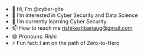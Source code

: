 - 👋 Hi, I’m @cyber-gita
- 👀 I’m interested in Cyber Security and Data Science
- 🌱 I’m currently learning Cyber Security
- 📫 How to reach me rishikeshbariaug@gmail.com
- 😄 Pronouns: Rishi
- ⚡ Fun fact: I am on the path of Zero-to-Hero

<!---
cyber-gita/cyber-gita is a ✨ special ✨ repository because its `README.md` (this file) appears on your GitHub profile.
You can click the Preview link to take a look at your changes.
--->
